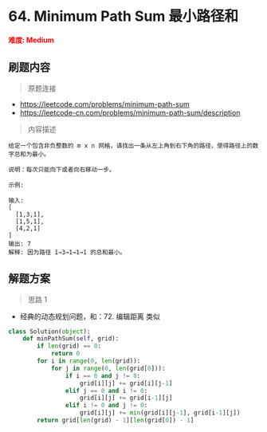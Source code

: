 # 64. Minimum Path Sum 最小路径和

**<font color=red>难度: Medium</font>**

## 刷题内容

> 原题连接

* https://leetcode.com/problems/minimum-path-sum
* https://leetcode-cn.com/problems/minimum-path-sum/description

> 内容描述

```
给定一个包含非负整数的 m x n 网格，请找出一条从左上角到右下角的路径，使得路径上的数字总和为最小。

说明：每次只能向下或者向右移动一步。

示例:

输入:
[
  [1,3,1],
  [1,5,1],
  [4,2,1]
]
输出: 7
解释: 因为路径 1→3→1→1→1 的总和最小。
```

## 解题方案

> 思路 1

* 经典的动态规划问题，和：72. 编辑距离 类似

```python
class Solution(object):
    def minPathSum(self, grid):
        if len(grid) == 0:
            return 0
        for i in range(0, len(grid)):
            for j in range(0, len(grid[0])):
                if i == 0 and j != 0:
                    grid[i][j] += grid[i][j-1]
                elif j == 0 and i != 0:
                    grid[i][j] += grid[i-1][j]
                elif i != 0 and j != 0:
                    grid[i][j] += min(grid[i][j-1], grid[i-1][j])
        return grid[len(grid) - 1][len(grid[0]) - 1]
```
